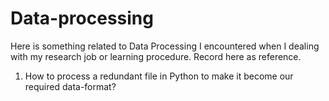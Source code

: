 # Data-processing
Here is something related to Data Processing I encountered when I dealing with my research job or learning procedure. Record here as reference.

1. How to process a redundant file in Python to make it become our required data-format?
